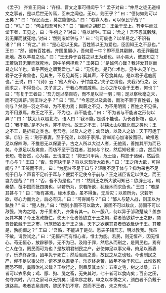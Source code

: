 《孟子》
齐宣王问曰：“齐桓、晋文之事可得闻乎？”
孟子对曰：“仲尼之徒无道桓文之事者，是以后世无传焉，臣未之闻也。无以，则王乎？”
曰：“德何如则可以王矣？”
曰：“保民而王，莫之能御也。”
曰：“若寡人者，可以保民乎哉？”
曰：“可。”
曰：“何由知吾可也？”
曰：“臣闻之胡龁曰：王坐于堂上，有牵牛而过堂下者，王见之，曰：‘牛何之？’对曰：‘将以衅钟。’王曰：‘舍之！吾不忍其觳觫，若无罪而就死地。’对曰：‘然则废衅钟与？’
曰：‘何可废也？以羊易之。’不识有诸？”
曰：“有之。”
曰：“是心足以王矣。百姓皆以王为爱也，臣固知王之不忍也。”
王曰：“然，诚有百姓者。齐国虽褊小，吾何爱一牛？即不忍其觳觫，若无罪而就死地，故以羊易之也。”
曰：“王无异于百姓之以王为爱也。以小易大，彼恶知之？王若隐其无罪而就死地，则牛羊何择焉？”
王笑曰：“是诚何心哉？我非爱其财而易之以羊也，宜乎百姓之谓我爱也。”
曰：“无伤也，是乃仁术也，见牛未见羊也。君子之于禽兽也，见其生，不忍见其死；闻其声，不忍食其肉。是以君子远庖厨也。”
王说，曰：“《诗》云：‘他人有心，予忖度之。’夫子之谓也。夫我乃行之，反而求之，不得吾心。夫子言之，于我心有戚戚焉。此心之所以合于王者，何也？”
曰：“有复于王者曰：‘吾力足以举百钧，而不足以举一羽；明；足以察秋毫之末，而不见舆薪。’则王许之乎？”
曰：“否。”
“今恩足以及禽兽，而功不至于百姓者，独何与？然则一羽之不举，为不用力焉；舆薪之不见，为不用明焉；百姓之不见保，为不用恩焉。故王之不王，不为也，非不能也。”
曰：“不为者与不能者之形何以异？”
曰：“挟太山以超北海，语人曰：‘我不能。’是诚不能也。为长者折枝，语人曰：‘我不能。’是不为也，非不能也。故王之不王，非挟太山以超北海之类也；王之不王，是折枝之类也。老吾老，以及人之老；幼吾幼，以及人之幼：天下可运于掌。《诗》云：‘刑于寡妻，至于兄弟，以御于家邦。’言举斯心加诸彼而已。故推恩足以保四海，不推恩无以保妻子。古之人所以大过人者，无他焉，善推其所为而已矣。今恩足以及禽兽，而功不至于百姓者，独何与？权，然后知轻重；度，然后知长短。物皆然，心为甚。王请度之！
“抑王兴甲兵，危士臣，构怨于诸侯，然后快于心与？”
王曰：“否，吾何快于是？将以求吾所大欲也。”
曰：“王之所大欲，可得闻与？”
王笑而不言。
曰：“为肥甘不足于口与？轻暖不足于体与？抑为采色不足视于目与？声音不足听于耳与？便嬖不足使令于前与？王之诸臣皆足以供之，而王岂为是哉？”
曰：“否，吾不为是也。”
曰：“然则王之所大欲可知已：欲辟土地，朝秦楚，莅中国而抚四夷也。以若所为，求若所欲，犹缘木而求鱼也。”
王曰：“若是其甚与？”
曰：“殆有甚焉。缘木求鱼，虽不得鱼，无后灾；以若所为，求若所欲，尽心力而为之，后必有灾。”
曰：“可得闻与？”
曰：“邹人与楚人战，则王以为孰胜？”
曰：“楚人胜。”
曰：“然则小固不可以敌大，寡固不可以敌众，弱固不可以敌强。海内之地，方千里者九，齐集有其一。以一服八，何以异于邹敌楚哉？盖亦反其本矣？今王发政施仁，使天下仕者皆欲立于王之朝，耕者皆欲耕于王之野，商贾皆欲藏于王之市，行旅皆欲出于王之涂，天下之欲疾其君者皆欲赴诉于王。其若是，孰能御之？”
王曰：“吾惛，不能进于是矣。愿夫子辅吾志，明以教我。我虽不敏，请尝试之。”
曰：“无恒产而有恒心者，惟士为能。若民，则无恒产，因无恒心。苟无恒心，放辟邪侈，无不为已。及陷于罪，然后从而刑之，是罔民也。焉有仁人在位，罔民而可为也？是故明君制民之产，必使仰足以事父母，俯足以畜妻子，乐岁终身饱，凶年免于死亡；然后驱而之善，故民之从之也轻。今也制民之产，仰不足以事父母，俯不足以畜妻子，乐岁终身苦，凶年不免于死亡。此惟救死而恐不赡，奚暇治礼义哉？王欲行之，则盍反其本矣：五亩之宅，树之以桑，五十者可以衣帛矣；鸡、豚、狗、彘之畜，无失其时，七十者可以食肉矣；百亩之田，勿夺其时，八口之家可以无饥矣；谨庠序之教，申之以孝悌之义，颁白者不负戴于道路矣。老者衣帛食肉，黎民不饥不寒，然而不王者，未之有也。”